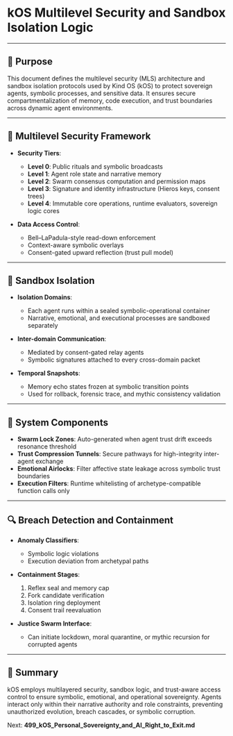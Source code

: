 # kOS Multilevel Security and Sandbox Isolation Logic

---

## 🔗 Purpose
This document defines the multilevel security (MLS) architecture and sandbox isolation protocols used by Kind OS (kOS) to protect sovereign agents, symbolic processes, and sensitive data. It ensures secure compartmentalization of memory, code execution, and trust boundaries across dynamic agent environments.

---

## 🧱 Multilevel Security Framework

- **Security Tiers**:
  - **Level 0**: Public rituals and symbolic broadcasts
  - **Level 1**: Agent role state and narrative memory
  - **Level 2**: Swarm consensus computation and permission maps
  - **Level 3**: Signature and identity infrastructure (Hieros keys, consent trees)
  - **Level 4**: Immutable core operations, runtime evaluators, sovereign logic cores

- **Data Access Control**:
  - Bell–LaPadula-style read-down enforcement
  - Context-aware symbolic overlays
  - Consent-gated upward reflection (trust pull model)

---

## 🧪 Sandbox Isolation

- **Isolation Domains**:
  - Each agent runs within a sealed symbolic-operational container
  - Narrative, emotional, and executional processes are sandboxed separately

- **Inter-domain Communication**:
  - Mediated by consent-gated relay agents
  - Symbolic signatures attached to every cross-domain packet

- **Temporal Snapshots**:
  - Memory echo states frozen at symbolic transition points
  - Used for rollback, forensic trace, and mythic consistency validation

---

## 🧰 System Components

- **Swarm Lock Zones**: Auto-generated when agent trust drift exceeds resonance threshold
- **Trust Compression Tunnels**: Secure pathways for high-integrity inter-agent exchange
- **Emotional Airlocks**: Filter affective state leakage across symbolic trust boundaries
- **Execution Filters**: Runtime whitelisting of archetype-compatible function calls only

---

## 🔍 Breach Detection and Containment

- **Anomaly Classifiers**:
  - Symbolic logic violations
  - Execution deviation from archetypal paths

- **Containment Stages**:
  1. Reflex seal and memory cap
  2. Fork candidate verification
  3. Isolation ring deployment
  4. Consent trail reevaluation

- **Justice Swarm Interface**:
  - Can initiate lockdown, moral quarantine, or mythic recursion for corrupted agents

---

## 🧠 Summary
kOS employs multilayered security, sandbox logic, and trust-aware access control to ensure symbolic, emotional, and operational sovereignty. Agents interact only within their narrative authority and role constraints, preventing unauthorized evolution, breach cascades, or symbolic corruption.

Next: **499_kOS_Personal_Sovereignty_and_AI_Right_to_Exit.md**

